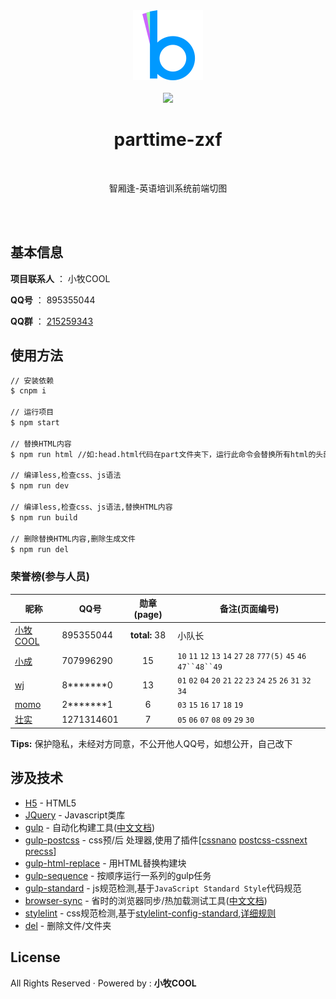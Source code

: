 <div align="center">
  <a href="http://www.bingblue.com">
    <img width="112" heigth="112" src="https://github.com/bingblue/group/blob/master/public/img/logo-b-square.png">
  </a>
  <br>
  <br>
  <a href="https://jq.qq.com/?_wv=1027&k=5tyQDAd">
		<img src="https://img.shields.io/badge/QQ%20Group-215259343-blue.svg">
	</a>
  <h1>parttime-zxf</h1>
  <br>
  <p>
    智厢逢-英语培训系统前端切图
  <p>
  <br>
  <br>
</div>

## 基本信息

**项目联系人** ： 小牧COOL

**QQ号** ： 895355044

**QQ群** ： [215259343][1]

## 使用方法

```cmd
// 安装依赖
$ cnpm i

// 运行项目
$ npm start

// 替换HTML内容
$ npm run html //如:head.html代码在part文件夹下，运行此命令会替换所有html的头部代码

// 编译less,检查css、js语法
$ npm run dev

// 编译less,检查css、js语法,替换HTML内容
$ npm run build

// 删除替换HTML内容,删除生成文件
$ npm run del
```

### 荣誉榜(参与人员)
昵称  | **QQ号** | 勋章(page) | 备注(页面编号)
---- |--------- |:------------:| ----
[小牧COOL][20] | 895355044  | **total:** 38 | 小队长
[小成][21]     | 707996290  | 15            | `10` `11` `12` `13` `14` `27` `28` `777(5)` `45` `46` `47``48``49`
[wj][22]      | 8*******0  | 13           | `01` `02` `04` `20` `21` `22` `23` `24` `25` `26` `31` `32` `34`
[momo][24]      | 2*******1  | 6            | `03` `15` `16` `17` `18` `19`
[壮实][23]     | 1271314601 | 7            | `05` `06` `07` `08` `09` `29` `30`

**Tips:** 保护隐私，未经对方同意，不公开他人QQ号，如想公开，自己改下

## 涉及技术

- [H5][2]     -   HTML5
- [JQuery][3] -   Javascript类库
- [gulp][4]   -   自动化构建工具([中文文档][5])
- [gulp-postcss][6]   -   css预/后 处理器,使用了插件[[cssnano][7] [postcss-cssnext][8] [precss][9]]
- [gulp-html-replace][10] -   用HTML替换构建块
- [gulp-sequence][12]   -   按顺序运行一系列的gulp任务
- [gulp-standard][13]   -   js规范检测,基于`JavaScript Standard Style`代码规范
- [browser-sync][15]   -   省时的浏览器同步/热加载测试工具([中文文档][19])
- [stylelint][16]   -   css规范检测,基于[stylelint-config-standard][17],[详细规则][25]
- [del][18]   -   删除文件/文件夹

## License

All Rights Reserved · Powered by : **小牧COOL**

[1]:https://jq.qq.com/?_wv=1027&k=5tyQDAd
[2]:https://developer.mozilla.org/zh-CN/docs/Web/HTML
[3]:http://jquery.com/
[4]:http://www.gulpjs.com/
[5]:http://www.gulpjs.com.cn/
[6]:http://postcss.org/
[7]:http://cssnano.co/
[8]:http://cssnext.io/
[9]:https://github.com/jonathantneal/precss
[10]:https://www.npmjs.com/package/gulp-html-replace
[12]:https://github.com/teambition/gulp-sequence
[13]:https://standardjs.com/readme-zhcn.html
[15]:https://browsersync.io/
[16]:http://stylelint.cn/
[17]:https://github.com/stylelint/stylelint-config-standard
[18]:https://github.com/sindresorhus/del
[19]:http://www.browsersync.cn/
[20]:https://github.com/XiaoMuCOOL/
[21]:https://github.com/xiaochenggit/
[22]:https://github.com/82382780wwj/
[23]:https://github.com/linyezz/
[24]:https://github.com/momo2930530311/
[25]:http://stylelint.cn/user-guide/rules/
